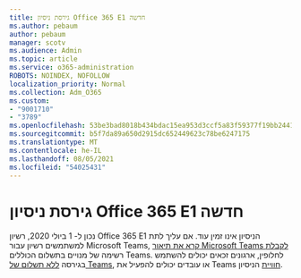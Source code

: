 ```yaml
---
title: גירסת ניסיון Office 365 E1 חדשה
ms.author: pebaum
author: pebaum
manager: scotv
ms.audience: Admin
ms.topic: article
ms.service: o365-administration
ROBOTS: NOINDEX, NOFOLLOW
localization_priority: Normal
ms.collection: Adm_O365
ms.custom:
- "9001710"
- "3789"
ms.openlocfilehash: 53be3bad8018b434bdac15ea953d3ccf5a83f59377f19bb2441247ee4892e26c
ms.sourcegitcommit: b5f7da89a650d2915dc652449623c78be6247175
ms.translationtype: MT
ms.contentlocale: he-IL
ms.lasthandoff: 08/05/2021
ms.locfileid: "54025431"
---
```

# <a name="new-office-365-e1-trial"></a>גירסת ניסיון Office 365 E1 חדשה

נכון ל- 1 ביולי 2020, רשיון Office 365 E1 הניסיון אינו זמין עוד. אם עליך לתת למשתמשים רשיון עבור Microsoft Teams, [קרא את תיאור Microsoft Teams לקבלת](https://docs.microsoft.com/office365/servicedescriptions/teams-service-description) רשימה של מנויים בתשלום הכוללים Teams. לחלופין, ארגונים זכאים יכולים להשתמש בגירסה [ללא תשלום של Teams](https://support.office.com/article/Welcome-to-Microsoft-Teams-free-6d79a648-6913-4696-9237-ed13de64ae3c), או עובדים יכולים להפעיל את Teams [חוויית](https://docs.microsoft.com/MicrosoftTeams/teams-exploratory) הניסיון.

